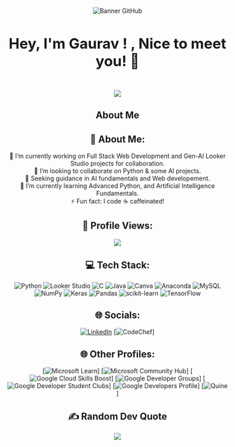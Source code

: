 <div align="center">

<!--- ------------------------------------------------------------------------------------------------------------------------------------------------------ -->
<!--- -- Custom Designed Banner ---------------------------------------------------------------------------------------------------------------------------- -->
<!--- ------------------------------------------------------------------------------------------------------------------------------------------------------ -->

![Banner GitHub](https://github.com/Anmol-Baranwal/Anmol-Baranwal/assets/74038190/fe054170-c69a-41d2-8e73-f7f239ebc046)

### <b><h1>Hey, I'm Gaurav ! , Nice to meet you!  👋  <h1></b> 

###

<div align="center">
  <img height="" src="https://github.com/Alex-The-Beast/Alex-The-Beast/blob/main/abtrax-banner.png?raw=true"  />
</div>

###

<h2 align="center">About Me</h2>

###

## 💫 About Me:
🔭 I’m currently working on Full Stack Web Development and Gen-AI Looker Studio projects for collaboration.<br>👯 I’m looking to collaborate on Python & some AI projects.<br>🤝 Seeking guidance in AI fundamentals and Web developement.<br>🌱 I’m currently learning Advanced Python, and Artificial Intelligence Fundamentals.<br>⚡ Fun fact: I code ☕️ caffeinated!
## 👀 Profile Views:
[![](https://visitcount.itsvg.in/api?id=Alex-The-Beast&icon=6&color=5)](https://visitcount.itsvg.in)

## 💻 Tech Stack:
![Python](https://img.shields.io/badge/python-3670A0?style=plastic&logo=python&logoColor=ffdd54)
![Looker Studio](https://img.shields.io/badge/Looker_Studio-3776AB?style=plastic&logo=looker&logoColor=white)
![C](https://img.shields.io/badge/c-%2300599C.svg?style=plastic&logo=c&logoColor=white) ![Java](https://img.shields.io/badge/java-%23ED8B00.svg?style=plastic&logo=java&logoColor=white) ![Canva](https://img.shields.io/badge/Canva-%2300C4CC.svg?style=plastic&logo=Canva&logoColor=white) ![Anaconda](https://img.shields.io/badge/Anaconda-%2344A833.svg?style=plastic&logo=anaconda&logoColor=white) ![MySQL](https://img.shields.io/badge/mysql-%2300f.svg?style=plastic&logo=mysql&logoColor=white) ![NumPy](https://img.shields.io/badge/numpy-%23013243.svg?style=plastic&logo=numpy&logoColor=white) ![Keras](https://img.shields.io/badge/Keras-%23D00000.svg?style=plastic&logo=Keras&logoColor=white) ![Pandas](https://img.shields.io/badge/pandas-%23150458.svg?style=plastic&logo=pandas&logoColor=white) ![scikit-learn](https://img.shields.io/badge/scikit--learn-%23F7931E.svg?style=plastic&logo=scikit-learn&logoColor=white) ![TensorFlow](https://img.shields.io/badge/TensorFlow-%23FF6F00.svg?style=plastic&logo=TensorFlow&logoColor=white)

## 🌐 Socials:
[![LinkedIn](https://img.shields.io/badge/LinkedIn-%230077B5.svg?logo=linkedin&logoColor=white)](https://www.linkedin.com/in/gaurav85/) 
[![CodeChef](https://img.shields.io/badge/CodeChef-%23000000.svg?logo=codechef&logoColor=white)]

## 🌐 Other Profiles:
[![Microsoft Learn](https://img.shields.io/badge/Microsoft%20Learn-%230078D4.svg?style=plastic&logo=microsoft&logoColor=white)]
[![Microsoft Community Hub](https://img.shields.io/badge/Microsoft%20Community%20Hub-%230078D7.svg?style=flat-square&logo=microsoft&logoColor=white)]
[![Google Cloud Skills Boost](https://img.shields.io/badge/Google%20Cloud%20Skills%20Boost-%234285F4.svg?style=plastic&logo=google-cloud&logoColor=white)]
[![Google Developer Groups](https://img.shields.io/badge/GDG-%23000000.svg?style=plastic&logo=google-developers&logoColor=white)]
[![Google Developer Student Clubs](https://img.shields.io/badge/GDSC-%23EA4335.svg?style=plastic&logo=google-developers&logoColor=white)]
[![Google Developers Profile](https://img.shields.io/badge/Google%20Developers-Profile-blue?style=flat&logo=google)]
[![Quine](https://img.shields.io/badge/Quine-%23000000.svg?logo=quines&logoColor=white)]



## ✍️ Random Dev Quote
![](https://quotes-github-readme.vercel.app/api?type=horizontal&theme=gruvbox)





</div>
